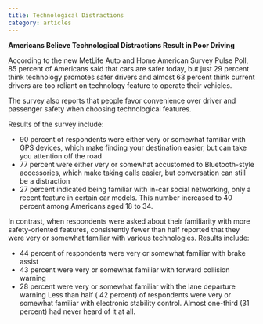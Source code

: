 ```yaml
---
title: Technological Distractions
category: articles
---
```

**Americans Believe Technological Distractions Result in Poor Driving**

According to the new MetLife Auto and Home American Survey Pulse Poll, 85 percent of Americans said that cars are safer today, but just 29 percent think technology promotes safer drivers and almost 63 percent think current drivers are too reliant on technology feature to operate their vehicles.

The survey also reports that people favor convenience over driver and passenger safety when choosing technological features.

Results of the survey include:

- 90 percent of respondents were either very or somewhat familiar with GPS devices, which make finding your destination easier, but can take you attention off the road
- 77 percent were either very or somewhat accustomed to Bluetooth-style accessories, which make taking calls easier, but conversation can still be a distraction
- 27 percent indicated being familiar with in-car social networking, only a recent feature in certain car models. This number increased to 40 percent among Americans aged 18 to 34.

In contrast, when respondents were asked about their familiarity with more safety-oriented features, consistently fewer than half reported that they were very or somewhat familiar with various technologies. Results include:

- 44 percent of respondents were very or somewhat familiar with brake assist
- 43 percent were very or somewhat familiar with forward collision warning
- 28 percent were very or somewhat familiar with the lane departure warning
Less than half ( 42 percent) of respondents were very or somewhat familiar with electronic stability control. Almost one-third (31 percent) had never heard of it at all.
